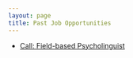 ```yaml
---
layout: page
title: Past Job Opportunities
---
```


  * [Call: Field-based Psycholinguist](fieldwork.html)

